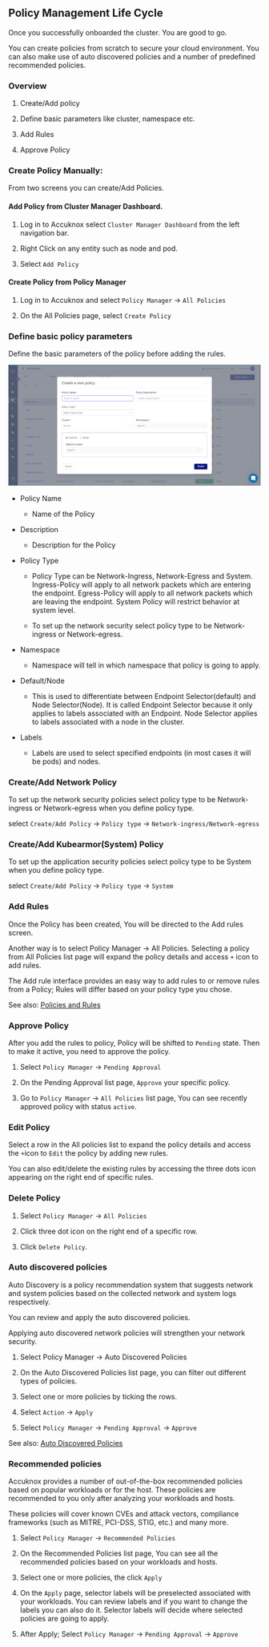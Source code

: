 ## Policy Management Life Cycle

Once you successfully onboarded the cluster. You are good to go.

You can create policies from scratch to secure your cloud environment. You can also make use of auto discovered policies and a number of predefined recommended policies.

### **Overview**

1.  Create/Add policy
    
2.  Define basic parameters like cluster, namespace etc.
    
3.  Add Rules
    
4.  Approve Policy
    

### **Create Policy Manually:**

From two screens you can create/Add Policies.

#### **Add Policy from Cluster Manager Dashboard.**

1.  Log in to Accuknox select `Cluster Manager Dashboard` from the left navigation bar.
    
2.  Right Click on any entity such as node and pod.
    
3.  Select `Add Policy`
    

#### **Create Policy from Policy Manager**

1.  Log in to Accuknox and select `Policy Manager` -> `All Policies`
    
2.  On the All Policies page, select `Create Policy`
    

### **Define basic policy parameters**

Define the basic parameters of the policy before adding the rules.

![](../images/add-policy.png)

-   Policy Name
    
    -   Name of the Policy
        
-   Description
    
    -   Description for the Policy
        
-   Policy Type
    
    -   Policy Type can be Network-Ingress, Network-Egress and System. Ingress-Policy will apply to all network packets which are entering the endpoint. Egress-Policy will apply to all network packets which are leaving the endpoint. System Policy will restrict behavior at system level.
        
    -   To set up the network security select policy type to be Network-ingress or Network-egress.
        
-   Namespace
    
    -   Namespace will tell in which namespace that policy is going to apply.
        
-   Default/Node
    
    -   This is used to differentiate between Endpoint Selector(default) and Node Selector(Node). It is called Endpoint Selector because it only applies to labels associated with an Endpoint. Node Selector applies to labels associated with a node in the cluster.
        
-   Labels
    
    -   Labels are used to select specified endpoints (in most cases it will be pods) and nodes.

### **Create/Add Network Policy**

To set up the network security policies select policy type to be Network-ingress or Network-egress when you define policy type. 

select `Create/Add Policy` -> `Policy type` -> `Network-ingress/Network-egress`

### **Create/Add Kubearmor(System) Policy**

To set up the application security policies select policy type to be System when you define policy type. 

select `Create/Add Policy` → `Policy type` -> `System`

### **Add Rules**

Once the Policy has been created, You will be directed to the Add rules screen.

Another way is to select Policy Manager → All Policies. Selecting a policy from All Policies list page will expand the policy details and access `+` icon to add rules.

The Add rule interface provides an easy way to add rules to or remove rules from a Policy; Rules will differ based on your policy type you chose.

See also: [Policies and Rules](https://help.accuknox.com/policies-and-rule/policies-and-rule/)

### **Approve Policy**

After you add the rules to policy, Policy will be shifted to `Pending` state. Then to make it active, you need to approve the policy.

1.  Select `Policy Manager` -> `Pending Approval`
    
2.  On the Pending Approval list page, `Approve` your specific policy.
    
3.  Go to `Policy Manager` -> `All Policies` list page, You can see recently approved policy with status `active`.
    

### **Edit Policy**

Select a row in the All policies list to expand the policy details and access the `+`icon to `Edit` the policy by adding new rules.

You can also edit/delete the existing rules by accessing the three dots icon appearing on the right end of specific rules.

### **Delete Policy**

1.  Select `Policy Manager` -> `All Policies`
    
2.  Click three dot icon on the right end of a specific row.
    
3.  Click `Delete Policy`.
    

### **Auto discovered policies**

Auto Discovery is a policy recommendation system that suggests network and system policies based on the collected network and system logs respectively.

You can review and apply the auto discovered policies.

Applying auto discovered network policies will strengthen your network security.

1.  Select Policy Manager → Auto Discovered Policies
    
2.  On the Auto Discovered Policies list page, you can filter out different types of policies.
    
3.  Select one or more policies by ticking the rows.
    
4.  Select `Action` -> `Apply`
    
5.  Select `Policy Manager` -> `Pending Approval` -> `Approve`
    

See also: [Auto Discovered Policies](https://help.accuknox.com/auto_discovery_of_policies/auto_discovery_of_policies/)

### **Recommended policies**

Accuknox provides a number of out-of-the-box recommended policies based on popular workloads or for the host. These policies are recommended to you only after analyzing your workloads and hosts.

These policies will cover known CVEs and attack vectors, compliance frameworks (such as MITRE, PCI-DSS, STIG, etc.) and many more.

1.  Select `Policy Manager` -> `Recommended Policies`
    
2.  On the Recommended Policies list page, You can see all the recommended policies based on your workloads and hosts.
    
3.  Select one or more policies, the click `Apply`
    
4.  On the `Apply` page, selector labels will be preselected associated with your workloads. You can review labels and if you want to change the labels you can also do it. Selector labels will decide where selected policies are going to apply.
    
5.  After Apply; Select `Policy Manager` -> `Pending Approval` -> `Approve`
